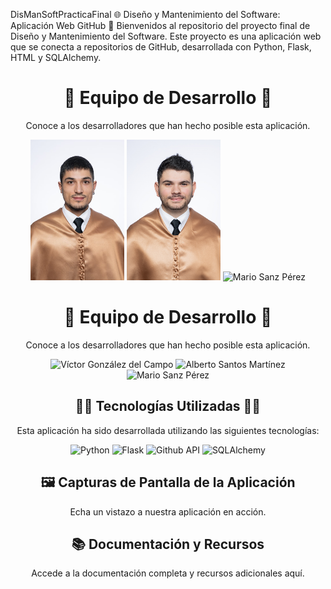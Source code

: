 

DisManSoftPracticaFinal
🌐 Diseño y Mantenimiento del Software: Aplicación Web GitHub 🚀
Bienvenidos al repositorio del proyecto final de Diseño y Mantenimiento del Software. Este proyecto es una aplicación web que se conecta a repositorios de GitHub, desarrollada con Python, Flask, HTML y SQLAlchemy.

<h1 align="center">🌟 Equipo de Desarrollo 🌟</h1>
<p align="center">Conoce a los desarrolladores que han hecho posible esta aplicación.</p>
<div align="center">
  <!-- Victor Gonzalez -->
  <img src="https://github.com/DisenoYMantenimientoDelSoftwarePFinal/DisManSoftPracticaFinal/blob/main/images/Victor.jpeg" alt="Víctor González del Campo" width="150">
  <!-- Alberto Santos -->
  <img src="https://github.com/DisenoYMantenimientoDelSoftwarePFinal/DisManSoftPracticaFinal/blob/main/images/Alberto.jpg" alt="Alberto Santos Martínez" width="150">
  <!-- Mario Sanz -->
  <img src="https://img.shields.io/badge/Mario_Sanz-Especialista_SQL-orange?style=for-the-badge&logo=html5" alt="Mario Sanz Pérez">
</div>

<h1 align="center">🌟 Equipo de Desarrollo 🌟</h1>
<p align="center">Conoce a los desarrolladores que han hecho posible esta aplicación.</p>
<div align="center">
  <!-- Victor Gonzalez -->
  <img src="https://img.shields.io/badge/Victor_Gonzalez-Desarrollador_Python-blueviolet?style=for-the-badge&logo=python" alt="Víctor González del Campo">
  <!-- Alberto Santos -->
  <img src="https://img.shields.io/badge/Alberto_Santos-Experto_Flask-brightgreen?style=for-the-badge&logo=flask" alt="Alberto Santos Martínez">
  <!-- Mario Sanz -->
  <img src="https://img.shields.io/badge/Mario_Sanz-Especialista_SQL-orange?style=for-the-badge&logo=html5" alt="Mario Sanz Pérez">
</div>
<h2 align="center">👨‍💻 Tecnologías Utilizadas 👩‍💻</h2>
<p align="center">Esta aplicación ha sido desarrollada utilizando las siguientes tecnologías:</p>
<div align="center">
  <!-- Tecnologías -->
  <img src="https://img.shields.io/badge/Python-3776AB?style=for-the-badge&logo=python&logoColor=white" alt="Python">
  <img src="https://img.shields.io/badge/Flask-000000?style=for-the-badge&logo=flask&logoColor=white" alt="Flask">
  <img src="https://img.shields.io/badge/Github API-E34F26?style=for-the-badge&logo=html5&logoColor=white" alt="Github API">
  <img src="https://img.shields.io/badge/SQLAlchemy-FF694F?style=for-the-badge&logo=sqlite&logoColor=white" alt="SQLAlchemy">
  <!-- Añade más si es necesario -->
</div>
<h2 align="center">🖼️ Capturas de Pantalla de la Aplicación</h2>
<p align="center">Echa un vistazo a nuestra aplicación en acción.</p>
<div align="center">
  <!-- Puedes añadir imágenes del proyecto aquí -->
  <!-- Ejemplo: <img src="URL_DE_LA_IMAGEN" alt="Captura de Pantalla"> -->
</div>
<h2 align="center">📚 Documentación y Recursos</h2>
<p align="center">Accede a la documentación completa y recursos adicionales aquí.</p>
<div align="center">
  <!-- Enlaces a documentación -->
  <!-- Ejemplo: <a href="URL_DE_LA_DOCUMENTACION">Documentación</a> -->
</div>


